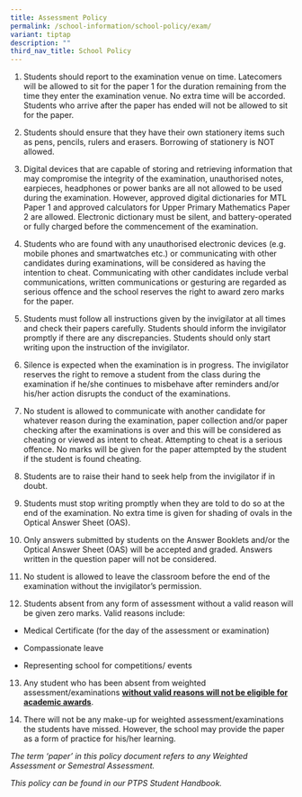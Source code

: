 ```yaml
---
title: Assessment Policy
permalink: /school-information/school-policy/exam/
variant: tiptap
description: ""
third_nav_title: School Policy
---
```

<ol data-tight="true" class="tight">
<li>
<p>Students should report to the examination venue on time. Latecomers will
be allowed to sit for the paper 1 for the duration remaining from the time
they enter the examination venue. No extra time will be accorded. Students
who arrive after the paper has ended will not be allowed to sit for the
paper.</p>
<p></p>
</li>
<li>
<p>Students should ensure that they have their own stationery items such
as pens, pencils, rulers and erasers. Borrowing of stationery is NOT allowed.</p>
<p></p>
</li>
<li>
<p>Digital devices that are capable of storing and retrieving information
that may compromise the integrity of the examination, unauthorised notes,
earpieces, headphones or power banks are all not allowed to be used during
the examination. However, approved digital dictionaries for MTL Paper 1
and approved calculators for Upper Primary Mathematics Paper 2 are allowed.
Electronic dictionary must be silent, and battery-operated or fully charged
before the commencement of the examination.</p>
</li>
</ol>
<p></p>
<ol start="4" data-tight="true" class="tight">
<li>
<p>Students who are found with any unauthorised electronic devices (e.g.
mobile phones and smartwatches etc.) or communicating with other candidates
during examinations, will be considered as having the intention to cheat.
Communicating with other candidates include verbal communications, written
communications or gesturing are regarded as serious offence and the school
reserves the right to award zero marks for the paper.</p>
</li>
</ol>
<p></p>
<ol start="5" data-tight="true" class="tight">
<li>
<p>Students must follow all instructions given by the invigilator at all
times and check their papers carefully. Students should inform the invigilator
promptly if there are any discrepancies. Students should only start writing
upon the instruction of the invigilator.</p>
</li>
</ol>
<p></p>
<ol start="6" data-tight="true" class="tight">
<li>
<p>Silence is expected when the examination is in progress. The invigilator
reserves the right to remove a student from the class during the examination
if he/she continues to misbehave after reminders and/or his/her action
disrupts the conduct of the examinations.</p>
</li>
</ol>
<p></p>
<ol start="7" data-tight="true" class="tight">
<li>
<p>No student is allowed to communicate with another candidate for whatever
reason during the examination, paper collection and/or paper checking after
the examinations is over and this will be considered as cheating or viewed
as intent to cheat. Attempting to cheat is a serious offence. No marks
will be given for the paper attempted by the student if the student is
found cheating.</p>
</li>
</ol>
<p></p>
<ol start="8" data-tight="true" class="tight">
<li>
<p>Students are to raise their hand to seek help from the invigilator if
in doubt.</p>
</li>
</ol>
<p></p>
<ol start="9" data-tight="true" class="tight">
<li>
<p>Students must stop writing promptly when they are told to do so at the
end of the examination. No extra time is given for shading of ovals in
the Optical Answer Sheet (OAS).</p>
</li>
</ol>
<p></p>
<ol start="10" data-tight="true" class="tight">
<li>
<p>Only answers submitted by students on the Answer Booklets and/or the Optical
Answer Sheet (OAS) will be accepted and graded. Answers written in the
question paper will not be considered.</p>
</li>
</ol>
<p></p>
<ol start="11" data-tight="true" class="tight">
<li>
<p>No student is allowed to leave the classroom before the end of the examination
without the invigilator’s permission.</p>
</li>
</ol>
<p></p>
<ol start="12" data-tight="true" class="tight">
<li>
<p>Students absent from any form of assessment without a valid reason will
be given zero marks. Valid reasons include:</p>
</li>
</ol>
<ul data-tight="true" class="tight">
<li>
<p>Medical Certificate (for the day of the assessment or examination)</p>
</li>
<li>
<p>Compassionate leave</p>
</li>
<li>
<p>Representing school for competitions/ events</p>
</li>
</ul>
<p></p>
<ol start="13" data-tight="true" class="tight">
<li>
<p>Any student who has been absent from weighted assessment/examinations <strong><u>without valid reasons will not be eligible for academic awards</u></strong>.</p>
</li>
</ol>
<p></p>
<ol start="14" data-tight="true" class="tight">
<li>
<p>There will not be any make-up for weighted assessment/examinations the
students have missed. However, the school may provide the paper as a form
of practice for his/her learning.</p>
</li>
</ol>
<p></p>
<p><em>The term ‘paper’ in this policy document refers to any Weighted Assessment or Semestral Assessment.</em>
</p>
<p><em>This policy can be found in our PTPS Student Handbook.</em>
</p>